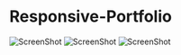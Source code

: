 # Responsive-Portfolio
![ScreenShot](start/assets/images/re980)
![ScreenShot](start/assets/images/re768)
![ScreenShot](start/assets/images/re640)

